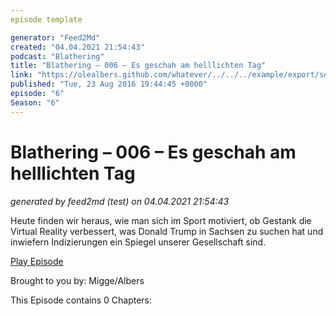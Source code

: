 ```yaml
---
episode template

generator: "Feed2Md"
created: "04.04.2021 21:54:43"
podcast: "Blathering"
title: "Blathering – 006 – Es geschah am helllichten Tag"
link: "https://olealbers.github.com/whatever/../../../example/export/seasons/1/2016/8/Blathering – 006 – Es geschah am helllichten Tag.md"
published: "Tue, 23 Aug 2016 19:44:45 +0000"
episode: "6"
Season: "6"
---
```


# Blathering – 006 – Es geschah am helllichten Tag
_generated by feed2md (test) on 04.04.2021 21:54:43_

Heute finden wir heraus, wie man sich im Sport motiviert, ob Gestank die Virtual Reality verbessert, was Donald Trump in Sachsen zu suchen hat und inwiefern Indizierungen ein Spiegel unserer Gesellschaft sind.

[Play Episode](https://www.blathering.de/podlove/file/65/s/feed/c/mp3/blathering_006.mp3)

Brought to you by: Migge/Albers

This Episode contains 0 Chapters:



